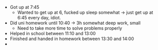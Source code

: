 - Got up at 7:45
	- Wanted to get up at 6, fucked up sleep somewhat -> just get up at 6:45 every day, idiot. 
- Did uni homework until 10:40 -> 3h somewhat deep work, small 
	- Need to take more time to solve problems properly
- Helped in school between 11:10 and 13:00
- Finished and handed in homework between 13:30 and 14:00
- 